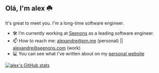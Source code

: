 ## Olá, I'm alex ☘️


It's great to meet you. I'm a long-time software engineer.

- 🛠️ I’m currently working at [Seenons](www.seenons.com) as a leading software engineer.
- 📫 How to reach me: alexandre@pm.me (personal) || alexandre@seenons.com (work)
- 💻 You can see what I've written about on my [personal website](https://medium.com/@arielquixote)

[![alex's GitHub stats](https://github-readme-stats.vercel.app/api?username=alex-quiterio)](https://github.com/alex-quiterio)

<!--
**alex-quiterio/alex-quiterio** is a ✨ _special_ ✨ repository because its `README.md` (this file) appears on your GitHub profile.

Here are some ideas to get you started:

- 🔭 I’m currently working on ...
- 🌱 I’m currently learning ...
- 👯 I’m looking to collaborate on ...
- 🤔 I’m looking for help with ...
- 💬 Ask me about ...
- 📫 How to reach me: ...
- 😄 Pronouns: ...
- ⚡ Fun fact: ...
-->
